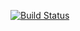 [![Build Status](https://travis-ci.org/asirvex/Store-Manager-API.svg?branch=ft-register-user-161354418)](https://travis-ci.org/asirvex/Store-Manager-API)
